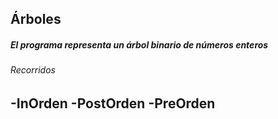 ## Árboles

##### El programa representa un árbol binario de números enteros

###### Recorridos
-InOrden
-PostOrden
-PreOrden 
-
